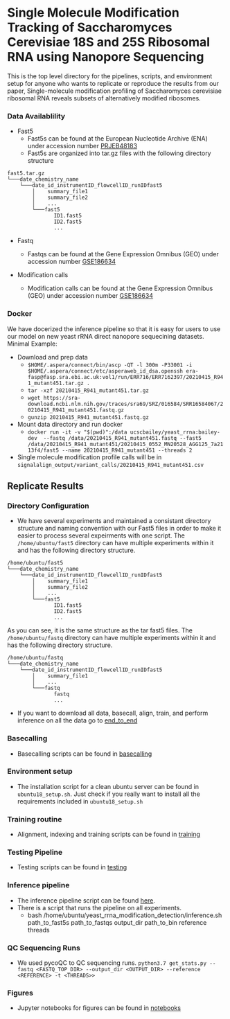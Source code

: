 # Single Molecule Modification Tracking of Saccharomyces Cerevisiae 18S and 25S Ribosomal RNA using Nanopore Sequencing

[comment]: <> (TODO link biorxiv paper)

This is the top level directory for the pipelines, scripts, and environment setup for anyone who wants to
replicate or reproduce the results from our paper, Single-molecule modification profiling of Saccharomyces cerevisiae ribosomal RNA reveals subsets of alternatively modified ribosomes.

### Data Availablility

* Fast5
  * Fast5s can be found at the European Nucleotide Archive (ENA) under accession number [PRJEB48183](https://www.ebi.ac.uk/ena/browser/view/PRJEB48183?show=reads)
  * Fast5s are organized into tar.gz files with the following directory structure

```
fast5.tar.gz
└───date_chemistry_name
    └───date_id_instrumentID_flowcellID_runIDfast5
        │    summary_file1
        │    summary_file2
        │    ...
        └───fast5
               ID1.fast5
               ID2.fast5
               ...
```

* Fastq
  * Fastqs can be found at the Gene Expression Omnibus (GEO) under accession number [GSE186634](https://www.ncbi.nlm.nih.gov/geo/query/acc.cgi?acc=GSE186634)
  
* Modification calls
  * Modification calls can be found at the Gene Expression Omnibus (GEO) under accession number [GSE186634](https://www.ncbi.nlm.nih.gov/geo/query/acc.cgi?acc=GSE186634)

### Docker 
We have docerized the inference pipeline so that it is easy for users to use our model on new yeast rRNA direct nanopore sequecining datasets.
Minimal Example:
* Download and prep data
  * `$HOME/.aspera/connect/bin/ascp -QT -l 300m -P33001 -i $HOME/.aspera/connect/etc/asperaweb_id_dsa.openssh era-fasp@fasp.sra.ebi.ac.uk:vol1/run/ERR716/ERR7162397/20210415_R941_mutant451.tar.gz .`
  * `tar -xzf 20210415_R941_mutant451.tar.gz`
  * `wget https://sra-download.ncbi.nlm.nih.gov/traces/sra69/SRZ/016584/SRR16584067/20210415_R941_mutant451.fastq.gz`
  * `gunzip 20210415_R941_mutant451.fastq.gz`
* Mount data directory and run docker
  * `docker run -it -v "$(pwd)":/data ucscbailey/yeast_rrna:bailey-dev  --fastq /data/20210415_R941_mutant451.fastq --fast5 /data/20210415_R941_mutant451/20210415_0552_MN20528_AGG125_7a2113f4/fast5 --name 20210415_R941_mutant451 --threads 2`
* Single molecule modification profile calls will be in `signalalign_output/variant_calls/20210415_R941_mutant451.csv`

## Replicate Results

### Directory Configuration
* We have several experiments and maintained a consistant directory structure and naming convention with our Fast5 files in order to make it easier 
to process several expeirments with one script. The `/home/ubuntu/fast5` directory can have multiple experiments within it and has the following directory structure. 
```
/home/ubuntu/fast5
└───date_chemistry_name
    └───date_id_instrumentID_flowcellID_runIDfast5
        │    summary_file1
        │    summary_file2
        │    ...
        └───fast5
               ID1.fast5
               ID2.fast5
               ...
```
As you can see, it is the same structure as the tar fast5 files.
The `/home/ubuntu/fastq` directory can have multiple experiments within it and has the following directory structure. 
```
/home/ubuntu/fastq
└───date_chemistry_name
    └───date_id_instrumentID_flowcellID_runIDfast5
        │    summary_file1
        │    ...
        └───fastq
               fastq
               ...
```
* If you want to download all data, basecall, align, train, and perform inference on all the data go to [end_to_end](end_to_end/end_to_end.md)

### Basecalling

* Basecalling scripts can be found in [basecalling](basecalling/basecalling.md)

### Environment setup

* The installation script for a clean ubuntu server can be found in `ubuntu18_setup.sh`. Just check if you really want to install
  all the requirements included in `ubuntu18_setup.sh`

### Training routine

* Alignment, indexing and training scripts can be found in [training](training/training.md)

### Testing Pipeline

* Testing scripts can be found in [testing](testing/testing.md)


### Inference pipeline

* The inference pipeline script can be found [here](https://github.com/adbailey4/rrna_scripts/blob/v1.0.0/src/rrna_analysis/scripts/inference_pipeline.py).
* There is a script that runs the pipeline on all experiments. 
  * bash /home/ubuntu/yeast_rrna_modification_detection/inference.sh path_to_fast5s path_to_fastqs output_dir path_to_bin reference threads


### QC Sequencing Runs

* We used pycoQC to QC sequencing runs. `python3.7 get_stats.py --fastq <FASTQ_TOP_DIR> --output_dir <OUTPUT_DIR> --reference <REFERENCE> -t <THREADS>>`

### Figures

* Jupyter notebooks for figures can be found in [notebooks](notebooks/notebooks.md)

